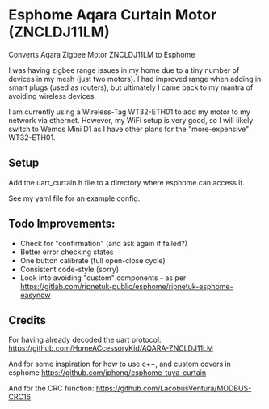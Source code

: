 # Esphome Aqara Curtain Motor (ZNCLDJ11LM)
Converts Aqara Zigbee Motor ZNCLDJ11LM to Esphome

I was having zigbee range issues in my home due to a tiny number of devices in my mesh (just two motors). I had improved range when adding in smart plugs (used as routers), but ultimately I came back to my mantra of avoiding wireless devices.

I am currently using a Wireless-Tag WT32-ETH01 to add my motor to my network via ethernet. However, my WiFi setup is very good, so I will likely switch to Wemos Mini D1 as I have other plans for the "more-expensive" WT32-ETH01.

## Setup
Add the uart_curtain.h file to a directory where esphome can access it.

See my yaml file for an example config.


## Todo Improvements:
- Check for "confirmation" (and ask again if failed?)
- Better error checking states
- One button calibrate (full open-close cycle)
- Consistent code-style (sorry)
- Look into avoiding "custom" components - as per https://gitlab.com/ripnetuk-public/esphome/ripnetuk-esphome-easynow

## Credits
For having already decoded the uart protocol:
https://github.com/HomeACcessoryKid/AQARA-ZNCLDJ11LM

And for some inspiration for how to use c++, and custom covers in esphome
https://github.com/iphong/esphome-tuya-curtain

And for the CRC function:
https://github.com/LacobusVentura/MODBUS-CRC16